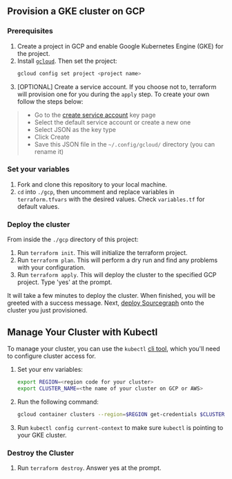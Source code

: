 ## Provision a GKE cluster on GCP

### Prerequisites
1. Create a project in GCP and enable Google Kubernetes Engine (GKE) for the project.
2. Install [`gcloud`](https://cloud.google.com/sdk/docs/install). Then set the project:
   ```bash
   gcloud config set project <project name>
   ```
3. [OPTIONAL] Create a service account. If you choose not to, terraform will provision one for you during the `apply` step. To create your own follow the steps below:

> - Go to the [create service account](https://console.cloud.google.com/apis/credentials/serviceaccountkey) key page
> - Select the default service account or create a new one
> - Select JSON as the key type
> - Click Create
> - Save this JSON file in the `~/.config/gcloud/` directory (you can rename it)

### Set your variables
1. Fork and clone this repository to your local machine.
2. `cd` into `./gcp`, then uncomment and replace variables in `terraform.tfvars` with the desired values. Check `variables.tf` for default values.

### Deploy the cluster
From inside the `./gcp` directory of this project:
1. Run `terraform init`. This will initialize the terraform project.
2. Run `terraform plan`. This will perform a dry run and find any problems with your configuration.
3. Run `terraform apply`. This will deploy the cluster to the specified GCP project. Type 'yes' at the prompt.

It will take a few minutes to deploy the cluster. When finished, you will be greeted with a success message.
Next, [deploy Sourcegraph](https://docs.sourcegraph.com/admin/deploy/kubernetes/configure) onto the cluster you just provisioned.

## Manage Your Cluster with Kubectl
To manage your cluster, you can use the `kubectl` [cli tool](https://kubernetes.io/docs/tasks/tools/), which you'll need to configure cluster access for.

1. Set your env variables:
    ```bash
    export REGION=<region code for your cluster>
    export CLUSTER_NAME=<the name of your cluster on GCP or AWS>
    ```
2. Run the following command:
    ```bash
    gcloud container clusters --region=$REGION get-credentials $CLUSTER_NAME
    ```
3. Run `kubectl config current-context` to make sure `kubectl` is pointing to your GKE cluster.

### Destroy the Cluster
1. Run `terraform destroy`. Answer yes at the prompt.


